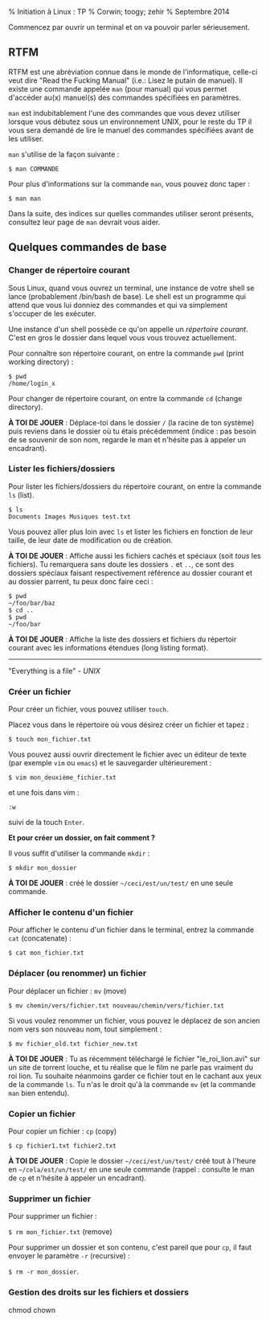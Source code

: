 % Initiation à Linux : TP
% Corwin; toogy; zehir
% Septembre 2014

Commencez par ouvrir un terminal et on va pouvoir parler sérieusement.

## RTFM
RTFM est une abréviation connue dans le monde de l'informatique, celle-ci veut
dire "Read the Fucking Manual" (i.e.: Lisez le putain de manuel). Il existe une
commande appelée `man` (pour manual) qui vous permet d'accéder au(x) manuel(s)
des commandes spécifiées en paramètres.

`man` est indubitablement l'une des commandes que vous devez utiliser lorsque
vous débutez sous un environnement UNIX, pour le reste du TP il vous sera
demandé de lire le manuel des commandes spécifiées avant de les utiliser.

`man` s'utilise de la façon suivante :
```
$ man COMMANDE
```
Pour plus d'informations sur la commande `man`, vous pouvez donc taper :
```
$ man man
```

Dans la suite, des indices sur quelles commandes utiliser seront présents,
consultez leur page de `man` devrait vous aider.

## Quelques commandes de base

### Changer de répertoire courant

Sous Linux, quand vous ouvrez un terminal, une instance de votre shell se lance
(probablement /bin/bash de base). Le shell est un programme qui attend que vous
lui donniez des commandes et qui va simplement s'occuper de les exécuter.

Une instance d'un shell possède ce qu'on appelle un *répertoire courant*. C'est
en gros le dossier dans lequel vous vous trouvez actuellement.

Pour connaître son répertoire courant, on entre la commande `pwd` (print working
directory) :
```
$ pwd
/home/login_x
```

Pour changer de répertoire courant, on entre la commande `cd` (change
directory).

**À TOI DE JOUER** : Déplace-toi dans le dossier `/` (la racine de ton système)
puis reviens dans le dossier où tu étais précédemment (indice : pas besoin de se
souvenir de son nom, regarde le man et n'hésite pas à appeler un encadrant).

### Lister les fichiers/dossiers

Pour lister les fichiers/dossiers du répertoire courant, on entre la commande
`ls` (list).

```
$ ls
Documents Images Musiques test.txt
```

Vous pouvez aller plus loin avec `ls` et lister les fichiers en fonction de
leur taille, de leur date de modification ou de création.

**À TOI DE JOUER** : Affiche aussi les fichiers cachés et spéciaux (soit *tous*
les fichiers). Tu remarquera sans doute les dossiers `.` et `..`, ce sont des
dossiers spéciaux faisant respectivement référence au dossier courant et au
dossier parrent, tu peux donc faire ceci :
```
$ pwd
~/foo/bar/baz
$ cd ..
$ pwd
~/foo/bar
```

**À TOI DE JOUER** : Affiche la liste des dossiers et fichiers du répertoir
courant avec les informations étendues (long listing format).

***

"Everything is a file" - *UNIX*

### Créer un fichier

Pour créer un fichier, vous pouvez utiliser `touch`.

Placez vous dans le répertoire où vous désirez créer un fichier et tapez :

`$ touch mon_fichier.txt`

Vous pouvez aussi ouvrir directement le fichier avec un éditeur de texte (par
exemple `vim` ou `emacs`) et le sauvegarder ultérieurement :

```
$ vim mon_deuxième_fichier.txt
```

et une fois dans vim :

```
:w
```
suivi de la touch `Enter`.

**Et pour créer un dossier, on fait comment ?**

Il vous suffit d'utiliser la commande `mkdir` :

```
$ mkdir mon_dossier
```

**À TOI DE JOUER** : créé le dossier `~/ceci/est/un/test/` en une seule
commande.

### Afficher le contenu d'un fichier

Pour afficher le contenu d'un fichier dans le terminal, entrez la commande `cat`
(concatenate) :

`$ cat mon_fichier.txt`

### Déplacer (ou renommer) un fichier

Pour déplacer un fichier : `mv` (move)

`$ mv chemin/vers/fichier.txt nouveau/chemin/vers/fichier.txt`

Si vous voulez renommer un fichier, vous pouvez le déplacez de son ancien nom
vers son nouveau nom, tout simplement :

`$ mv fichier_old.txt fichier_new.txt`

**À TOI DE JOUER** : Tu as récemment téléchargé le fichier "le_roi_lion.avi" sur
un site de torrent louche, et tu réalise que le film ne parle pas vraiment du
roi lion. Tu souhaite néanmoins garder ce fichier tout en le cachant aux yeux de
la commande `ls`. Tu n'as le droit qu'à la commande `mv` (et la commande `man`
bien entendu).

### Copier un fichier

Pour copier un fichier : `cp` (copy)

`$ cp fichier1.txt fichier2.txt`

**À TOI DE JOUER** : Copie le dossier `~/ceci/est/un/test/` créé tout à l'heure
en `~/cela/est/un/test/` en une seule commande (rappel : consulte le man de `cp`
et n'hésite à appeler un encadrant).

### Supprimer un fichier

Pour supprimer un fichier :

`$ rm mon_fichier.txt` (remove)

Pour supprimer un dossier et son contenu, c'est pareil que pour `cp`, il faut
envoyer le paramètre `-r` (recursive) :

`$ rm -r mon_dossier`.

### Gestion des droits sur les fichiers et dossiers

chmod chown

